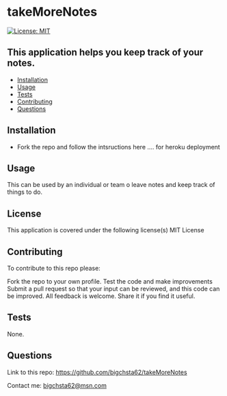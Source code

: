 # takeMoreNotes
[![License: MIT](https://img.shields.io/badge/License-MIT-yellow.svg)](https://opensource.org/licenses/MIT)

## This application helps you keep track of your notes.

* [Installation](#installation)
* [Usage](#usage)
* [Tests](#tests)
* [Contributing](#contributing)
* [Questions](#questions)


## Installation
 * Fork the repo and follow the intsructions here .... for heroku deployment

## Usage
 This can be used by an individual or team o leave notes and keep track of things to do.

## License
This application is covered under the following license(s)
MIT License

## Contributing
 To contribute to this repo please:

Fork the repo to your own profile.
Test the code and make improvements
Submit a pull request so that your input can be reviewed, and this code can be improved.
All feedback is welcome.
Share it if you find it useful.

## Tests
 None.

## Questions
Link to this repo:  https://github.com/bigchsta62/takeMoreNotes

Contact me:  bigchsta62@msn.com